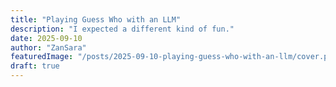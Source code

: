 ```yaml
---
title: "Playing Guess Who with an LLM"
description: "I expected a different kind of fun."
date: 2025-09-10
author: "ZanSara"
featuredImage: "/posts/2025-09-10-playing-guess-who-with-an-llm/cover.png"
draft: true
---
```


